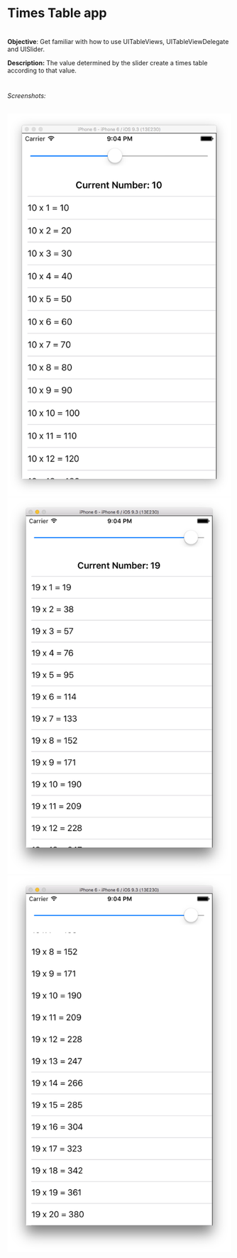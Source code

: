 # Times Table app
# 
**Objective**: Get familiar with how to use UITableViews, UITableViewDelegate and UISlider.

**Description:** The value determined by the slider create a times table according to that value.
# 
###### Screenshots:
![View1](./View1.png?raw=true "View 1")
![View2](./View2.png?raw=true "View 2")
![Scrolled View](./ScrolledView.png?raw=true "Scrolled View")

